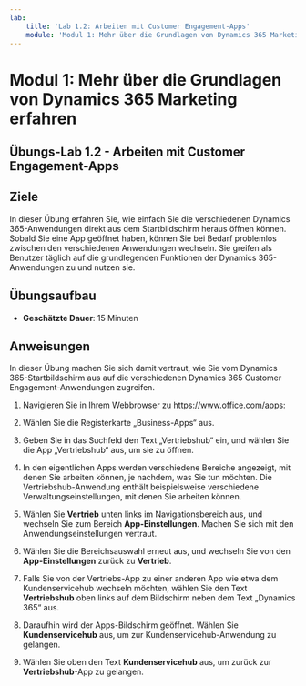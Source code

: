 ```yaml
---
lab:
    title: 'Lab 1.2: Arbeiten mit Customer Engagement-Apps'
    module: 'Modul 1: Mehr über die Grundlagen von Dynamics 365 Marketing erfahren'
---
```


Modul 1: Mehr über die Grundlagen von Dynamics 365 Marketing erfahren
========================

## Übungs-Lab 1.2 - Arbeiten mit Customer Engagement-Apps 

## Ziele

In dieser Übung erfahren Sie, wie einfach Sie die verschiedenen Dynamics 365-Anwendungen direkt aus dem Startbildschirm heraus öffnen können. Sobald Sie eine App geöffnet haben, können Sie bei Bedarf problemlos zwischen den verschiedenen Anwendungen wechseln. Sie greifen als Benutzer täglich auf die grundlegenden Funktionen der Dynamics 365-Anwendungen zu und nutzen sie.


## Übungsaufbau

  - **Geschätzte Dauer**: 15 Minuten

## Anweisungen

In dieser Übung machen Sie sich damit vertraut, wie Sie vom Dynamics 365-Startbildschirm aus auf die verschiedenen Dynamics 365 Customer Engagement-Anwendungen zugreifen. 

1.	Navigieren Sie in Ihrem Webbrowser zu https://www.office.com/apps: 

2.	Wählen Sie die Registerkarte „Business-Apps“ aus.  

3.	Geben Sie in das Suchfeld den Text „Vertriebshub“ ein, und wählen Sie die App „Vertriebshub“ aus, um sie zu öffnen.  

4. In den eigentlichen Apps werden verschiedene Bereiche angezeigt, mit denen Sie arbeiten können, je nachdem, was Sie tun möchten. Die Vertriebshub-Anwendung enthält beispielsweise verschiedene Verwaltungseinstellungen, mit denen Sie arbeiten können. 

5. Wählen Sie **Vertrieb** unten links im Navigationsbereich aus, und wechseln Sie zum Bereich **App-Einstellungen**. Machen Sie sich mit den Anwendungseinstellungen vertraut.

6. Wählen Sie die Bereichsauswahl erneut aus, und wechseln Sie von den **App-Einstellungen** zurück zu **Vertrieb**.

7. Falls Sie von der Vertriebs-App zu einer anderen App wie etwa dem Kundenservicehub wechseln möchten, wählen Sie den Text **Vertriebshub** oben links auf dem Bildschirm neben dem Text „Dynamics 365“ aus. 

8. Daraufhin wird der Apps-Bildschirm geöffnet. Wählen Sie **Kundenservicehub** aus, um zur Kundenservicehub-Anwendung zu gelangen. 

9. Wählen Sie oben den Text **Kundenservicehub** aus, um zurück zur **Vertriebshub**-App zu gelangen. 
